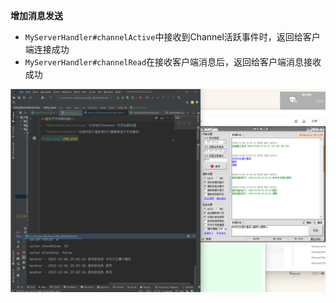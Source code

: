 **增加消息发送**
- `MyServerHandler#channelActive`中接收到Channel活跃事件时，返回给客户端连接成功
- `MyServerHandler#channelRead`在接收客户端消息后，返回给客户端消息接收成功

![img.png](img.png)